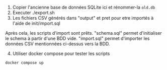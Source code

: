 1. Copier l'ancienne base de données SQLite ici et rénommer-la `old.db`
2. Executer ./export.sh
3. Les fichiers CSV générés dans "output" et pret pour etre importés à l'aide de init/import.sql

Après cela, les scripts d'import sont prêts.
"schema.sql" permet d'initialiser le schema à partir d'une BDD vide.
"import.sql" permet d'importer les données CSV mentionnées ci-dessus vers la BDD.

4. Utiliser docker compose pour tester les scripts

```bash
docker compose up
```